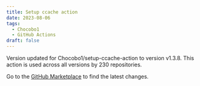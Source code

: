 ```yaml
---
title: Setup ccache action
date: 2023-08-06
tags:
  - Chocobo1
  - GitHub Actions
draft: false
---
```



Version updated for Chocobo1/setup-ccache-action to version v1.3.8.
This action is used across all versions by 230 repositories.

Go to the [GitHub Marketplace](https://github.com/marketplace/actions/setup-ccache-action) to find the latest changes.
